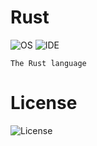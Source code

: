 # Rust
![OS](https://img.shields.io/badge/platform-linux--64%20-%23373737)   ![IDE](https://img.shields.io/badge/Cargo-v1.43.0-%23373737) 

```
The Rust language
```

# License 
![License](https://img.shields.io/badge/license-MIT-%23373737)
